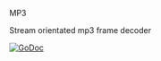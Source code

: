 MP3

Stream orientated mp3 frame decoder

[![GoDoc](https://godoc.org/github.com/tcolgate/mp3?status.svg)](https://godoc.org/github.com/tcolgate/mp3)

